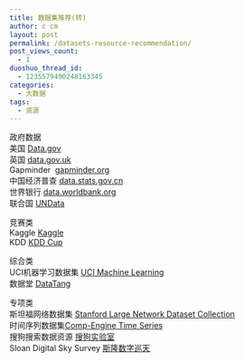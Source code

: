 ```yaml
---
title: 数据集推荐(转)
author: c cm
layout: post
permalink: /datasets-resource-recommendation/
post_views_count:
  - 1
duoshuo_thread_id:
  - 1235579490248163345
categories:
  - 大数据
tags:
  - 资源
---
```

政府数据  
美国 <a href="http://www.data.gov/" target="_blank">Data.gov</a>  
英国 <a href="http://data.gov.uk/" target="_blank">data.gov.uk</a>  
Gapminder  <a href="http://www.gapminder.org/data/" target="_blank">gapminder.org</a>  
中国经济普查 <a href="http://data.stats.gov.cn/" target="_blank">data.stats.gov.cn</a>  
世界银行 <a href="http://data.worldbank.org/" target="_blank">data.worldbank.org</a>  
联合国 <a href="http://data.un.org/" target="_blank">UNData</a>

竞赛类  
Kaggle <a href="http://www.kaggle.com/" target="_blank">Kaggle</a>  
KDD <a href="http://www.kdd.org/kddcup/index.php" target="_blank">KDD Cup</a>

综合类  
UCI机器学习数据集 <a href="http://archive.ics.uci.edu/ml/" target="_blank">UCI Machine Learning</a>  
数据堂 <a href="http://www.datatang.com/" target="_blank">DataTang</a>

专项类  
斯坦福网络数据集 <a href="http://snap.stanford.edu/data/" target="_blank">Stanford Large Network Dataset Collection</a>  
时间序列数据集<a href="http://www.comp-engine.org/timeseries/" target="_blank">Comp-Engine Time Series</a>  
搜狗搜索数据资源 <a href="http://www.sogou.com/labs/resources.html" target="_blank">搜狗实验室</a>  
Sloan Digital Sky Survey [斯隆数字巡天][1]

 [1]: http://www.sdss.org/
